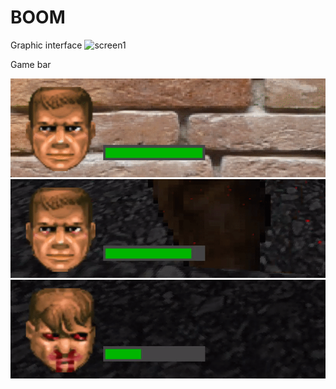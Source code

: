 # BOOM

Graphic interface
![screen1](https://github.com/odnaks/-/blob/master/BOOM/ezgif-1-6f83a86bfe4d.gif)

Game bar

![head1](https://github.com/odnaks/-/blob/master/BOOM/head_1.gif)
![head2](https://github.com/odnaks/-/blob/master/BOOM/head_2.gif)
![head3](https://github.com/odnaks/-/blob/master/BOOM/head_3.gif)
